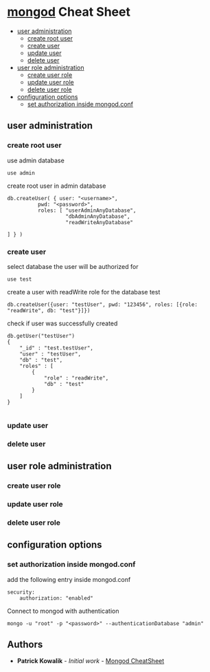 # [mongod](https://de.wikipedia.org/wiki/MongoDB) Cheat Sheet

- [user administration](#user-administration)
  * [create root user](#create-root-user)
  * [create user](#create-user)
  * [update user](#update-user)
  * [delete user](#delete-user)
- [user role administration](#user-role-administration)
  * [create user role](#create-user-role)
  * [update user role](#update-user-role)
  * [delete user role](#delete-user-role)
- [configuration options](#configuration-options)
  * [set authorization inside mongod.conf](#set-authorization-inside-mongodconf)


## user administration

### create root user

use admin database
```
use admin
```
create root user in admin database
```
db.createUser( { user: "<username>",
          pwd: "<password>",
          roles: [ "userAdminAnyDatabase",
                   "dbAdminAnyDatabase",
                   "readWriteAnyDatabase"

] } )

```

### create user

select database the user will be authorized for
```
use test
```
create a user with readWrite role for the database test
```
db.createUser({user: "testUser", pwd: "123456", roles: [{role: "readWrite", db: "test"}]})
```
check if user was successfully created
```
db.getUser("testUser")
{
	"_id" : "test.testUser",
	"user" : "testUser",
	"db" : "test",
	"roles" : [
		{
			"role" : "readWrite",
			"db" : "test"
		}
	]
}


```


### update user

### delete user

## user role administration

### create user role

### update user role

### delete user role

## configuration options

### set authorization inside mongod.conf
add the following entry inside mongod.conf
```
security:
    authorization: "enabled"
```

Connect to mongod with authentication
```
mongo -u "root" -p "<password>" --authenticationDatabase "admin"
```

## Authors

* **Patrick Kowalik** - *Initial work* - [Mongod CheatSheet](https://github.com/patrick0585/CheatSheets)
